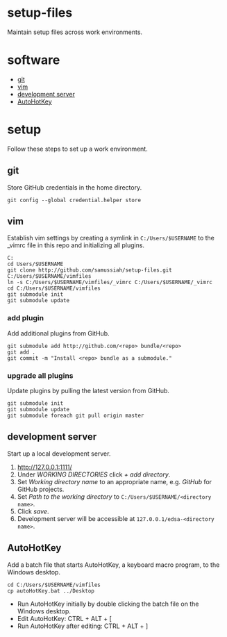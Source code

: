 # setup-files
Maintain setup files across work environments.

# software
* [git](https://git-scm.com/)
* [vim](http://www.vim.org/)
* [development server](http://www.easyphp.org/)
* [AutoHotKey](https://autohotkey.com/)

# setup
Follow these steps to set up a work environment.

## git
Store GitHub credentials in the home directory.

```
git config --global credential.helper store
```

## vim
Establish vim settings by creating a symlink in `C:/Users/$USERNAME` to the \_vimrc file in this repo and initializing all plugins.

```
C:
cd Users/$USERNAME
git clone http://github.com/samussiah/setup-files.git C:/Users/$USERNAME/vimfiles
ln -s C:/Users/$USERNAME/vimfiles/_vimrc C:/Users/$USERNAME/_vimrc
cd C:/Users/$USERNAME/vimfiles
git submodule init
git submodule update
```

### add plugin
Add additional plugins from GitHub.

```
git submodule add http://github.com/<repo> bundle/<repo>
git add .
git commit -m "Install <repo> bundle as a submodule."
```

### upgrade all plugins
Update plugins by pulling the latest version from GitHub.

```
git submodule init
git submodule update
git submodule foreach git pull origin master
```

## development server
Start up a local development server.

1. http://127.0.0.1:1111/
2. Under _WORKING DIRECTORIES_ click _+ add directory_.
3. Set _Working directory name_ to an appropriate name, e.g. _GitHub_ for GitHub projects.
4. Set _Path to the working directory_ to `C:/Users/$USERNAME/<directory name>`.
5. Click _save_.
6. Development server will be accessible at `127.0.0.1/edsa-<directory name>`.

## AutoHotKey
Add a batch file that starts AutoHotKey, a keyboard macro program, to the Windows desktop.

```
cd C:/Users/$USERNAME/vimfiles
cp autoHotKey.bat ../Desktop
```

* Run AutoHotKey initially by double clicking the batch file on the Windows desktop.
* Edit AutoHotKey: CTRL + ALT + [
* Run AutoHotKey after editing: CTRL + ALT + ]
